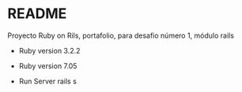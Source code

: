 # README

Proyecto Ruby on Rils, portafolio, para desafio número 1, módulo rails

* Ruby version
3.2.2

* Ruby version
7.05

* Run Server
rails s